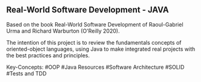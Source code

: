 ## Real-World Software Development - JAVA

Based on the book Real-World Software Development of Raoul-Gabriel Urma and Richard Warburton (O'Reilly 2020).

The intention of this project is to review the fundamentals concepts of oriented-object languages, using Java to make integrated real projects with the best practices and principles.

Key-Concepts:
#OOP
#Java Resources
#Software Architecture
#SOLID
#Tests and TDD
